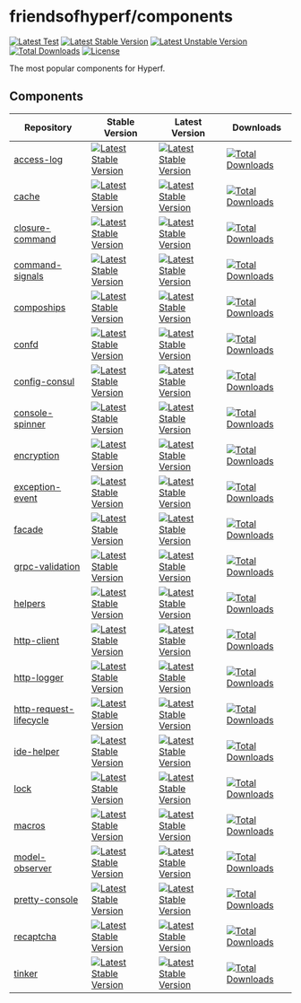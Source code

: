 # friendsofhyperf/components

[![Latest Test](https://github.com/friendsofhyperf/components/workflows/tests/badge.svg)](https://github.com/friendsofhyperf/components/actions)
[![Latest Stable Version](https://poser.pugx.org/friendsofhyperf/components/v/stable.svg)](https://packagist.org/packages/friendsofhyperf/components)
[![Latest Unstable Version](https://poser.pugx.org/friendsofhyperf/components/v/unstable.svg)](https://packagist.org/packages/friendsofhyperf/components)
[![Total Downloads](https://img.shields.io/packagist/dt/friendsofhyperf/components)](https://packagist.org/packages/friendsofhyperf/components)
[![License](https://img.shields.io/packagist/l/friendsofhyperf/components)](https://github.com/friendsofhyperf/components)

The most popular components for Hyperf.

## Components

|Repository|Stable Version|Latest Version|Downloads|
|--|--|--|--|
|[access-log](https://github.com/friendsofhyperf/access-log)|[![Latest Stable Version](https://poser.pugx.org/friendsofhyperf/access-log/v/stable.svg)](https://packagist.org/packages/friendsofhyperf/access-log)|[![Latest Stable Version](https://img.shields.io/packagist/v/friendsofhyperf/access-log)](https://packagist.org/packages/friendsofhyperf/access-log)|[![Total Downloads](https://img.shields.io/packagist/dt/friendsofhyperf/access-log)](https://packagist.org/packages/friendsofhyperf/access-log)|
|[cache](https://github.com/friendsofhyperf/cache)|[![Latest Stable Version](https://poser.pugx.org/friendsofhyperf/cache/v/stable.svg)](https://packagist.org/packages/friendsofhyperf/cache)|[![Latest Stable Version](https://img.shields.io/packagist/v/friendsofhyperf/cache)](https://packagist.org/packages/friendsofhyperf/cache)|[![Total Downloads](https://img.shields.io/packagist/dt/friendsofhyperf/cache)](https://packagist.org/packages/friendsofhyperf/cache)|
|[closure-command](https://github.com/friendsofhyperf/closure-command)|[![Latest Stable Version](https://poser.pugx.org/friendsofhyperf/closure-command/v/stable.svg)](https://packagist.org/packages/friendsofhyperf/closure-command)|[![Latest Stable Version](https://img.shields.io/packagist/v/friendsofhyperf/closure-command)](https://packagist.org/packages/friendsofhyperf/closure-command)|[![Total Downloads](https://img.shields.io/packagist/dt/friendsofhyperf/closure-command)](https://packagist.org/packages/friendsofhyperf/closure-command)|
|[command-signals](https://github.com/friendsofhyperf/command-signals)|[![Latest Stable Version](https://poser.pugx.org/friendsofhyperf/command-signals/v/stable.svg)](https://packagist.org/packages/friendsofhyperf/command-signals)|[![Latest Stable Version](https://img.shields.io/packagist/v/friendsofhyperf/command-signals)](https://packagist.org/packages/friendsofhyperf/command-signals)|[![Total Downloads](https://img.shields.io/packagist/dt/friendsofhyperf/command-signals)](https://packagist.org/packages/friendsofhyperf/command-signals)|
|[compoships](https://github.com/friendsofhyperf/compoships)|[![Latest Stable Version](https://poser.pugx.org/friendsofhyperf/compoships/v/stable.svg)](https://packagist.org/packages/friendsofhyperf/compoships)|[![Latest Stable Version](https://img.shields.io/packagist/v/friendsofhyperf/compoships)](https://packagist.org/packages/friendsofhyperf/compoships)|[![Total Downloads](https://img.shields.io/packagist/dt/friendsofhyperf/compoships)](https://packagist.org/packages/friendsofhyperf/compoships)|
|[confd](https://github.com/friendsofhyperf/confd)|[![Latest Stable Version](https://poser.pugx.org/friendsofhyperf/confd/v/stable.svg)](https://packagist.org/packages/friendsofhyperf/confd)|[![Latest Stable Version](https://img.shields.io/packagist/v/friendsofhyperf/confd)](https://packagist.org/packages/friendsofhyperf/confd)|[![Total Downloads](https://img.shields.io/packagist/dt/friendsofhyperf/confd)](https://packagist.org/packages/friendsofhyperf/confd)|
|[config-consul](https://github.com/friendsofhyperf/config-consul)|[![Latest Stable Version](https://poser.pugx.org/friendsofhyperf/config-consul/v/stable.svg)](https://packagist.org/packages/friendsofhyperf/config-consul)|[![Latest Stable Version](https://img.shields.io/packagist/v/friendsofhyperf/config-consul)](https://packagist.org/packages/friendsofhyperf/config-consul)|[![Total Downloads](https://img.shields.io/packagist/dt/friendsofhyperf/config-consul)](https://packagist.org/packages/friendsofhyperf/config-consul)|
|[console-spinner](https://github.com/friendsofhyperf/console-spinner)|[![Latest Stable Version](https://poser.pugx.org/friendsofhyperf/console-spinner/v/stable.svg)](https://packagist.org/packages/friendsofhyperf/console-spinner)|[![Latest Stable Version](https://img.shields.io/packagist/v/friendsofhyperf/console-spinner)](https://packagist.org/packages/friendsofhyperf/console-spinner)|[![Total Downloads](https://img.shields.io/packagist/dt/friendsofhyperf/console-spinner)](https://packagist.org/packages/friendsofhyperf/console-spinner)|
|[encryption](https://github.com/friendsofhyperf/encryption)|[![Latest Stable Version](https://poser.pugx.org/friendsofhyperf/encryption/v/stable.svg)](https://packagist.org/packages/friendsofhyperf/encryption)|[![Latest Stable Version](https://img.shields.io/packagist/v/friendsofhyperf/encryption)](https://packagist.org/packages/friendsofhyperf/encryption)|[![Total Downloads](https://img.shields.io/packagist/dt/friendsofhyperf/encryption)](https://packagist.org/packages/friendsofhyperf/encryption)|
|[exception-event](https://github.com/friendsofhyperf/exception-event)|[![Latest Stable Version](https://poser.pugx.org/friendsofhyperf/exception-event/v/stable.svg)](https://packagist.org/packages/friendsofhyperf/exception-event)|[![Latest Stable Version](https://img.shields.io/packagist/v/friendsofhyperf/exception-event)](https://packagist.org/packages/friendsofhyperf/exception-event)|[![Total Downloads](https://img.shields.io/packagist/dt/friendsofhyperf/exception-event)](https://packagist.org/packages/friendsofhyperf/exception-event)|
|[facade](https://github.com/friendsofhyperf/facade)|[![Latest Stable Version](https://poser.pugx.org/friendsofhyperf/facade/v/stable.svg)](https://packagist.org/packages/friendsofhyperf/facade)|[![Latest Stable Version](https://img.shields.io/packagist/v/friendsofhyperf/facade)](https://packagist.org/packages/friendsofhyperf/facade)|[![Total Downloads](https://img.shields.io/packagist/dt/friendsofhyperf/facade)](https://packagist.org/packages/friendsofhyperf/facade)|
|[grpc-validation](https://github.com/friendsofhyperf/grpc-validation)|[![Latest Stable Version](https://poser.pugx.org/friendsofhyperf/grpc-validation/v/stable.svg)](https://packagist.org/packages/friendsofhyperf/grpc-validation)|[![Latest Stable Version](https://img.shields.io/packagist/v/friendsofhyperf/grpc-validation)](https://packagist.org/packages/friendsofhyperf/grpc-validation)|[![Total Downloads](https://img.shields.io/packagist/dt/friendsofhyperf/grpc-validation)](https://packagist.org/packages/friendsofhyperf/grpc-validation)|
|[helpers](https://github.com/friendsofhyperf/helpers)|[![Latest Stable Version](https://poser.pugx.org/friendsofhyperf/helpers/v/stable.svg)](https://packagist.org/packages/friendsofhyperf/helpers)|[![Latest Stable Version](https://img.shields.io/packagist/v/friendsofhyperf/helpers)](https://packagist.org/packages/friendsofhyperf/helpers)|[![Total Downloads](https://img.shields.io/packagist/dt/friendsofhyperf/helpers)](https://packagist.org/packages/friendsofhyperf/helpers)|
|[http-client](https://github.com/friendsofhyperf/http-client)|[![Latest Stable Version](https://poser.pugx.org/friendsofhyperf/http-client/v/stable.svg)](https://packagist.org/packages/friendsofhyperf/http-client)|[![Latest Stable Version](https://img.shields.io/packagist/v/friendsofhyperf/http-client)](https://packagist.org/packages/friendsofhyperf/http-client)|[![Total Downloads](https://img.shields.io/packagist/dt/friendsofhyperf/http-client)](https://packagist.org/packages/friendsofhyperf/http-client)|
|[http-logger](https://github.com/friendsofhyperf/http-logger)|[![Latest Stable Version](https://poser.pugx.org/friendsofhyperf/http-logger/v/stable.svg)](https://packagist.org/packages/friendsofhyperf/http-logger)|[![Latest Stable Version](https://img.shields.io/packagist/v/friendsofhyperf/http-logger)](https://packagist.org/packages/friendsofhyperf/http-logger)|[![Total Downloads](https://img.shields.io/packagist/dt/friendsofhyperf/http-logger)](https://packagist.org/packages/friendsofhyperf/http-logger)|
|[http-request-lifecycle](https://github.com/friendsofhyperf/http-request-lifecycle)|[![Latest Stable Version](https://poser.pugx.org/friendsofhyperf/http-request-lifecycle/v/stable.svg)](https://packagist.org/packages/friendsofhyperf/http-request-lifecycle)|[![Latest Stable Version](https://img.shields.io/packagist/v/friendsofhyperf/http-request-lifecycle)](https://packagist.org/packages/friendsofhyperf/http-request-lifecycle)|[![Total Downloads](https://img.shields.io/packagist/dt/friendsofhyperf/http-request-lifecycle)](https://packagist.org/packages/friendsofhyperf/http-request-lifecycle)|
|[ide-helper](https://github.com/friendsofhyperf/ide-helper)|[![Latest Stable Version](https://poser.pugx.org/friendsofhyperf/ide-helper/v/stable.svg)](https://packagist.org/packages/friendsofhyperf/ide-helper)|[![Latest Stable Version](https://img.shields.io/packagist/v/friendsofhyperf/ide-helper)](https://packagist.org/packages/friendsofhyperf/ide-helper)|[![Total Downloads](https://img.shields.io/packagist/dt/friendsofhyperf/ide-helper)](https://packagist.org/packages/friendsofhyperf/ide-helper)|
|[lock](https://github.com/friendsofhyperf/lock)|[![Latest Stable Version](https://poser.pugx.org/friendsofhyperf/lock/v/stable.svg)](https://packagist.org/packages/friendsofhyperf/lock)|[![Latest Stable Version](https://img.shields.io/packagist/v/friendsofhyperf/lock)](https://packagist.org/packages/friendsofhyperf/lock)|[![Total Downloads](https://img.shields.io/packagist/dt/friendsofhyperf/lock)](https://packagist.org/packages/friendsofhyperf/lock)|
|[macros](https://github.com/friendsofhyperf/macros)|[![Latest Stable Version](https://poser.pugx.org/friendsofhyperf/macros/v/stable.svg)](https://packagist.org/packages/friendsofhyperf/macros)|[![Latest Stable Version](https://img.shields.io/packagist/v/friendsofhyperf/macros)](https://packagist.org/packages/friendsofhyperf/macros)|[![Total Downloads](https://img.shields.io/packagist/dt/friendsofhyperf/macros)](https://packagist.org/packages/friendsofhyperf/macros)|
|[model-observer](https://github.com/friendsofhyperf/model-observer)|[![Latest Stable Version](https://poser.pugx.org/friendsofhyperf/model-observer/v/stable.svg)](https://packagist.org/packages/friendsofhyperf/model-observer)|[![Latest Stable Version](https://img.shields.io/packagist/v/friendsofhyperf/model-observer)](https://packagist.org/packages/friendsofhyperf/model-observer)|[![Total Downloads](https://img.shields.io/packagist/dt/friendsofhyperf/model-observer)](https://packagist.org/packages/friendsofhyperf/model-observer)|
|[pretty-console](https://github.com/friendsofhyperf/pretty-console)|[![Latest Stable Version](https://poser.pugx.org/friendsofhyperf/pretty-console/v/stable.svg)](https://packagist.org/packages/friendsofhyperf/pretty-console)|[![Latest Stable Version](https://img.shields.io/packagist/v/friendsofhyperf/pretty-console)](https://packagist.org/packages/friendsofhyperf/pretty-console)|[![Total Downloads](https://img.shields.io/packagist/dt/friendsofhyperf/pretty-console)](https://packagist.org/packages/friendsofhyperf/pretty-console)|
|[recaptcha](https://github.com/friendsofhyperf/recaptcha)|[![Latest Stable Version](https://poser.pugx.org/friendsofhyperf/recaptcha/v/stable.svg)](https://packagist.org/packages/friendsofhyperf/recaptcha)|[![Latest Stable Version](https://img.shields.io/packagist/v/friendsofhyperf/recaptcha)](https://packagist.org/packages/friendsofhyperf/recaptcha)|[![Total Downloads](https://img.shields.io/packagist/dt/friendsofhyperf/recaptcha)](https://packagist.org/packages/friendsofhyperf/recaptcha)|
|[tinker](https://github.com/friendsofhyperf/tinker)|[![Latest Stable Version](https://poser.pugx.org/friendsofhyperf/tinker/v/stable.svg)](https://packagist.org/packages/friendsofhyperf/tinker)|[![Latest Stable Version](https://img.shields.io/packagist/v/friendsofhyperf/tinker)](https://packagist.org/packages/friendsofhyperf/tinker)|[![Total Downloads](https://img.shields.io/packagist/dt/friendsofhyperf/tinker)](https://packagist.org/packages/friendsofhyperf/tinker)|
